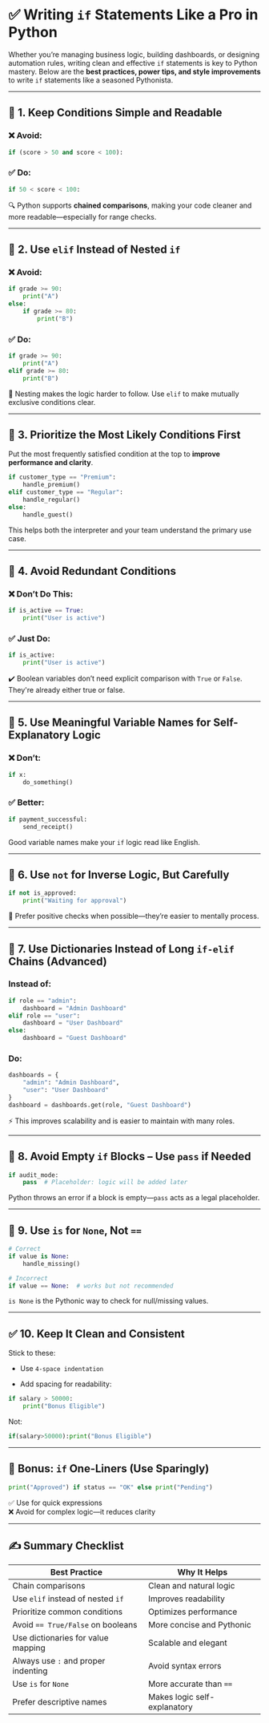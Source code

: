 # ✅ **Writing `if` Statements Like a Pro in Python**

Whether you’re managing business logic, building dashboards, or designing automation rules, writing clean and effective `if` statements is key to Python mastery. Below are the **best practices, power tips, and style improvements** to write `if` statements like a seasoned Pythonista.

---

## 🧠 1. **Keep Conditions Simple and Readable**

### ❌ Avoid:

```python
if (score > 50 and score < 100):
```

### ✅ Do:

```python
if 50 < score < 100:
```

🔍 Python supports **chained comparisons**, making your code cleaner and more readable—especially for range checks.

---

## 🧹 2. **Use `elif` Instead of Nested `if`**

### ❌ Avoid:

```python
if grade >= 90:
    print("A")
else:
    if grade >= 80:
        print("B")
```

### ✅ Do:

```python
if grade >= 90:
    print("A")
elif grade >= 80:
    print("B")
```

📌 Nesting makes the logic harder to follow. Use `elif` to make mutually exclusive conditions clear.

---

## 🎯 3. **Prioritize the Most Likely Conditions First**

Put the most frequently satisfied condition at the top to **improve performance and clarity**.

```python
if customer_type == "Premium":
    handle_premium()
elif customer_type == "Regular":
    handle_regular()
else:
    handle_guest()
```

This helps both the interpreter and your team understand the primary use case.

---

## 🎯 4. **Avoid Redundant Conditions**

### ❌ Don’t Do This:

```python
if is_active == True:
    print("User is active")
```

### ✅ Just Do:

```python
if is_active:
    print("User is active")
```

✔️ Boolean variables don’t need explicit comparison with `True` or `False`. They're already either true or false.

---

## 🧼 5. **Use Meaningful Variable Names for Self-Explanatory Logic**

### ❌ Don’t:

```python
if x:
    do_something()
```

### ✅ Better:

```python
if payment_successful:
    send_receipt()
```

Good variable names make your `if` logic read like English.

---

## 🧭 6. **Use `not` for Inverse Logic, But Carefully**

```python
if not is_approved:
    print("Waiting for approval")
```

🧠 Prefer positive checks when possible—they’re easier to mentally process.

---

## 🔁 7. **Use Dictionaries Instead of Long `if-elif` Chains (Advanced)**

### Instead of:

```python
if role == "admin":
    dashboard = "Admin Dashboard"
elif role == "user":
    dashboard = "User Dashboard"
else:
    dashboard = "Guest Dashboard"
```

### Do:

```python
dashboards = {
    "admin": "Admin Dashboard",
    "user": "User Dashboard"
}
dashboard = dashboards.get(role, "Guest Dashboard")
```

⚡ This improves scalability and is easier to maintain with many roles.

---

## 🚫 8. **Avoid Empty `if` Blocks – Use `pass` if Needed**

```python
if audit_mode:
    pass  # Placeholder: logic will be added later
```

Python throws an error if a block is empty—`pass` acts as a legal placeholder.

---

## 🔄 9. **Use `is` for `None`, Not `==`**

```python
# Correct
if value is None:
    handle_missing()

# Incorrect
if value == None:  # works but not recommended
```

`is None` is the Pythonic way to check for null/missing values.

---

## ✅ 10. **Keep It Clean and Consistent**

Stick to these:

- Use `4-space indentation`

- Add spacing for readability:

```python
if salary > 50000:
    print("Bonus Eligible")
```

Not:

```python
if(salary>50000):print("Bonus Eligible")
```

---

## 🎁 Bonus: `if` One-Liners (Use Sparingly)

```python
print("Approved") if status == "OK" else print("Pending")
```

✅ Use for quick expressions  
❌ Avoid for complex logic—it reduces clarity

---

## ✍️ Summary Checklist

| Best Practice                       | Why It Helps                 |
| ----------------------------------- | ---------------------------- |
| Chain comparisons                   | Clean and natural logic      |
| Use `elif` instead of nested `if`   | Improves readability         |
| Prioritize common conditions        | Optimizes performance        |
| Avoid `== True/False` on booleans   | More concise and Pythonic    |
| Use dictionaries for value mapping  | Scalable and elegant         |
| Always use `:` and proper indenting | Avoid syntax errors          |
| Use `is` for `None`                 | More accurate than `==`      |
| Prefer descriptive names            | Makes logic self-explanatory |


